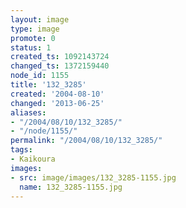 ```yaml
---
layout: image
type: image
promote: 0
status: 1
created_ts: 1092143724
changed_ts: 1372159440
node_id: 1155
title: '132_3285'
created: '2004-08-10'
changed: '2013-06-25'
aliases:
- "/2004/08/10/132_3285/"
- "/node/1155/"
permalink: "/2004/08/10/132_3285/"
tags:
- Kaikoura
images:
- src: image/images/132_3285-1155.jpg
  name: 132_3285-1155.jpg
---
```



